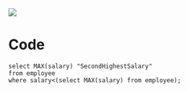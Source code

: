 <img src = "https://user-images.githubusercontent.com/76995452/124287790-65d00200-db8b-11eb-8346-8310b015ff53.png">

  
# Code
```
select MAX(salary) "SecondHighestSalary"
from employee
where salary<(select MAX(salary) from employee);
```
